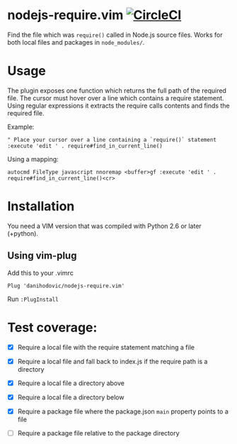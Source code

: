 # nodejs-require.vim [![CircleCI](https://circleci.com/gh/danihodovic/vim-node-require/tree/dev.svg?style=svg)](https://circleci.com/gh/danihodovic/vim-node-require/tree/dev)

Find the file which was `require()` called in Node.js source files. Works for both local files and
packages in `node_modules/`.

# Usage
The plugin exposes one function which returns the full path of the required file. The cursor must
hover over a line which contains a require statement. Using regular expressions it extracts the
require calls contents and finds the required file.

Example:

    " Place your cursor over a line containing a `require()` statement
    :execute 'edit ' . require#find_in_current_line()

Using a mapping:

    autocmd FileType javascript nnoremap <buffer>gf :execute 'edit ' . require#find_in_current_line()<cr>

# Installation
You need a VIM version that was compiled with Python 2.6 or later (+python).

## Using vim-plug
Add this to your .vimrc

    Plug 'danihodovic/nodejs-require.vim'

Run `:PlugInstall`

# Test coverage:

- [X] Require a local file with the require statement matching a file
- [X] Require a local file and fall back to index.js if the require path is a directory
- [X] Require a local file a directory above
- [X] Require a local file a directory below
- [X] Require a package file where the package.json `main` property points to a file
- [ ] Require a package file relative to the package directory

